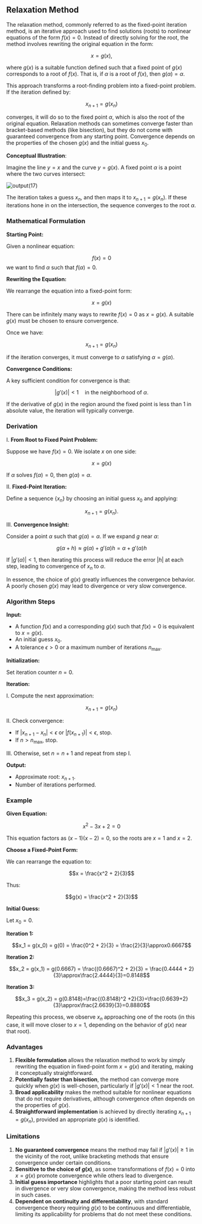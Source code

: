 ## Relaxation Method

The relaxation method, commonly referred to as the fixed-point iteration method, is an iterative approach used to find solutions (roots) to nonlinear equations of the form $f(x) = 0$. Instead of directly solving for the root, the method involves rewriting the original equation in the form:

$$x = g(x),$$

where $g(x)$ is a suitable function defined such that a fixed point of $g(x)$ corresponds to a root of $f(x)$. That is, if $\alpha$ is a root of $f(x)$, then $g(\alpha) = \alpha$.

This approach transforms a root-finding problem into a fixed-point problem. If the iteration defined by:

$$x_{n+1} = g(x_n)$$

converges, it will do so to the fixed point $\alpha$, which is also the root of the original equation. Relaxation methods can sometimes converge faster than bracket-based methods (like bisection), but they do not come with guaranteed convergence from any starting point. Convergence depends on the properties of the chosen $g(x)$ and the initial guess $x_0$.

**Conceptual Illustration**:

Imagine the line $y = x$ and the curve $y = g(x)$. A fixed point $\alpha$ is a point where the two curves intersect:

![output(17)](https://github.com/user-attachments/assets/6160870c-a9b5-495b-9ba6-ecfa661790b2)

The iteration takes a guess $x_n$, and then maps it to $x_{n+1}=g(x_n)$. If these iterations hone in on the intersection, the sequence converges to the root $\alpha$.

### Mathematical Formulation

**Starting Point:**

Given a nonlinear equation:

$$f(x) = 0$$
we want to find $\alpha$ such that $f(\alpha)=0$.

**Rewriting the Equation:**

We rearrange the equation into a fixed-point form:

$$x = g(x)$$

There can be infinitely many ways to rewrite $f(x)=0$ as $x=g(x)$. A suitable $g(x)$ must be chosen to ensure convergence.

Once we have:

$$x_{n+1} = g(x_n)$$

if the iteration converges, it must converge to $\alpha$ satisfying $\alpha = g(\alpha)$.

**Convergence Conditions:**

A key sufficient condition for convergence is that:

$$|g'(x)| < 1 \quad \text{in the neighborhood of } \alpha.$$

If the derivative of $g(x)$ in the region around the fixed point is less than 1 in absolute value, the iteration will typically converge.

### Derivation

I. **From Root to Fixed Point Problem:**

Suppose we have $f(x)=0$. We isolate $x$ on one side:

$$x = g(x)$$

If $\alpha$ solves $f(\alpha)=0$, then $g(\alpha)=\alpha$.

II. **Fixed-Point Iteration:**

Define a sequence $\{x_n\}$ by choosing an initial guess $x_0$ and applying:

$$x_{n+1} = g(x_n).$$

III. **Convergence Insight:**

Consider a point $\alpha$ such that $g(\alpha)=\alpha$. If we expand $g$ near $\alpha$:

$$g(\alpha + h) \approx g(\alpha) + g'(\alpha)h = \alpha + g'(\alpha)h$$

If $|g'(\alpha)|<1$, then iterating this process will reduce the error $|h|$ at each step, leading to convergence of $x_n$ to $\alpha$.

In essence, the choice of $g(x)$ greatly influences the convergence behavior. A poorly chosen $g(x)$ may lead to divergence or very slow convergence.

### Algorithm Steps

**Input:**

- A function $f(x)$ and a corresponding $g(x)$ such that $f(x)=0$ is equivalent to $x=g(x)$.
- An initial guess $x_0$.
- A tolerance $\epsilon >0$ or a maximum number of iterations $n_{\max}$.

**Initialization:**

Set iteration counter $n=0$.

**Iteration:**

I. Compute the next approximation:

$$x_{n+1} = g(x_n)$$

II. Check convergence:

- If $|x_{n+1}-x_n|< \epsilon$ or $|f(x_{n+1})|< \epsilon$, stop.
- If $n>n_{\max}$, stop.

III. Otherwise, set $n = n+1$ and repeat from step I.

**Output:**

- Approximate root: $x_{n+1}$.
- Number of iterations performed.

### Example

**Given Equation:**

$$x^2 - 3x + 2 = 0$$

This equation factors as $(x-1)(x-2)=0$, so the roots are $x=1$ and $x=2$.

**Choose a Fixed-Point Form:**

We can rearrange the equation to:

$$x = \frac{x^2 + 2}{3}$$

Thus:

$$g(x) = \frac{x^2 + 2}{3}$$

**Initial Guess:**

Let $x_0=0$.

**Iteration 1:**

$$x_1 = g(x_0) = g(0) = \frac{0^2 + 2}{3} = \frac{2}{3}\approx0.6667$$

**Iteration 2:**

$$x_2 = g(x_1) = g(0.6667) = \frac{(0.6667)^2 + 2}{3} = \frac{0.4444 + 2}{3}\approx\frac{2.4444}{3}=0.8148$$

**Iteration 3:**

$$x_3 = g(x_2) = g(0.8148)=\frac{(0.8148)^2 +2}{3}=\frac{0.6639+2}{3}\approx\frac{2.6639}{3}=0.8880$$

Repeating this process, we observe $x_n$ approaching one of the roots (in this case, it will move closer to $x=1$, depending on the behavior of $g(x)$ near that root).

### Advantages  

1. **Flexible formulation** allows the relaxation method to work by simply rewriting the equation in fixed-point form $x = g(x)$ and iterating, making it conceptually straightforward.  
2. **Potentially faster than bisection**, the method can converge more quickly when $g(x)$ is well-chosen, particularly if $|g'(x)| < 1$ near the root.  
3. **Broad applicability** makes the method suitable for nonlinear equations that do not require derivatives, although convergence often depends on the properties of $g(x)$.  
4. **Straightforward implementation** is achieved by directly iterating $x_{n+1} = g(x_n)$, provided an appropriate $g(x)$ is identified.  

### Limitations  

1. **No guaranteed convergence** means the method may fail if $|g'(x)| \geq 1$ in the vicinity of the root, unlike bracketing methods that ensure convergence under certain conditions.  
2. **Sensitive to the choice of $g(x)$**, as some transformations of $f(x) = 0$ into $x = g(x)$ promote convergence while others lead to divergence.  
3. **Initial guess importance** highlights that a poor starting point can result in divergence or very slow convergence, making the method less robust in such cases.  
4. **Dependent on continuity and differentiability**, with standard convergence theory requiring $g(x)$ to be continuous and differentiable, limiting its applicability for problems that do not meet these conditions.  

